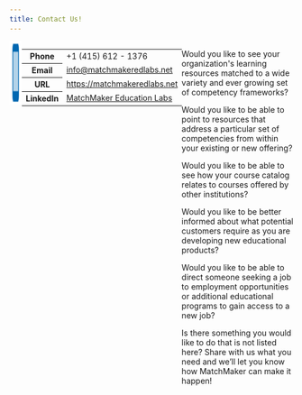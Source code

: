 ```yaml
---
title: Contact Us!
---
```


<div style="display: flex;">

<div>
    <img src="/mmassets/phone.svg" style="float: left; height: 8em;"/>
</div>

<div class="mr-5">
    <table>
    <tr><th>Phone</th><td>+1 (415) 612 - 1376</td></tr>
    <tr><th>Email</th><td><a href="mailto:info@matchmakeredlabs.net">info@matchmakeredlabs.net</a></td></tr>
    <tr><th>URL</th><td><a href="https://matchmakeredlabs.net">https://matchmakeredlabs.net</a></td></tr>
    <tr><th>LinkedIn</th><td><a href="https://www.linkedin.com/company/matchmaker-education-labs">MatchMaker Education Labs</a></td></tr>
    </table>
</div>

<div markdown="1">

Would you like to see your organization's learning resources matched to a wide variety and ever growing set of competency frameworks?

Would you like to be able to point to resources that address a particular set of competencies from within your existing or new offering?

Would you like to be able to see how your course catalog relates to courses offered by other institutions?

Would you like to be better informed about what potential customers require as you are developing new educational products?

Would you like to be able to direct someone seeking a job to employment opportunities or additional educational programs to gain access to a new job?

Is there something you would like to do that is not listed here? Share with us what you need and we’ll let you know how MatchMaker can make it happen!

</div>